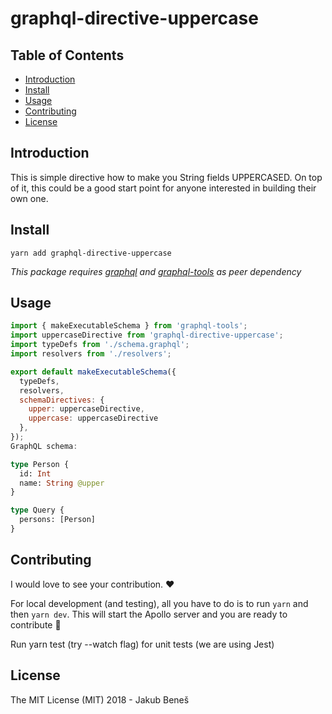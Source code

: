 # graphql-directive-uppercase

## Table of Contents

* [Introduction](#introduction)
* [Install](#install)
* [Usage](#usage)
* [Contributing](#contributing)
* [License](#license)

## Introduction

This is simple directive how to make you String fields UPPERCASED. On top of it, this could be a good start point for anyone interested in building their own one.

## Install

`yarn add graphql-directive-uppercase`

_This package requires [graphql](https://www.npmjs.com/package/graphql) and [graphql-tools](https://www.npmjs.com/package/graphql-tools) as peer dependency_

## Usage

```js
import { makeExecutableSchema } from 'graphql-tools';
import uppercaseDirective from 'graphql-directive-uppercase';
import typeDefs from './schema.graphql';
import resolvers from './resolvers';

export default makeExecutableSchema({
  typeDefs,
  resolvers,
  schemaDirectives: {
    upper: uppercaseDirective,
    uppercase: uppercaseDirective
  },
});
GraphQL schema:
```

```graphql
type Person {
  id: Int
  name: String @upper
}

type Query {
  persons: [Person]
}
```

## Contributing

I would love to see your contribution. ❤️

For local development (and testing), all you have to do is to run `yarn` and then `yarn dev`. This will start the Apollo server and you are ready to contribute 🎉

Run yarn test (try --watch flag) for unit tests (we are using Jest)

## License

The MIT License (MIT) 2018 - Jakub Beneš

